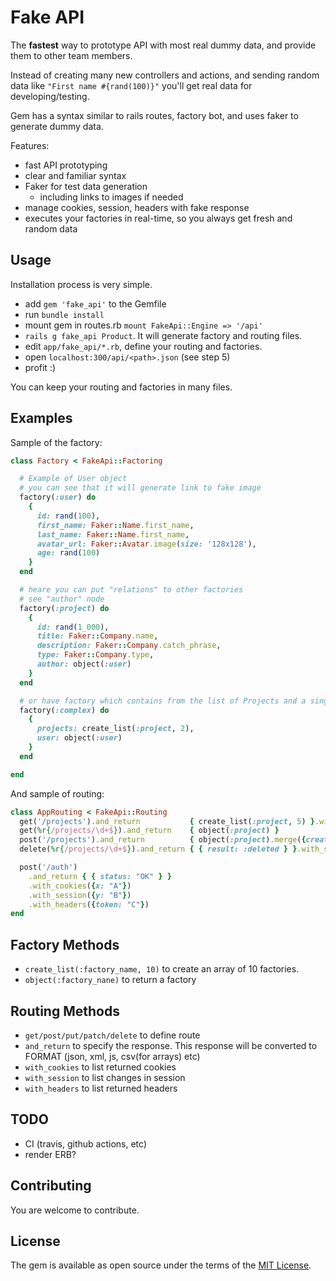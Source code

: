 # Fake API

The **fastest** way to prototype API with most real dummy data, and provide them to other team members.

Instead of creating many new controllers and actions, and sending random data like `"First name #{rand(100)}"` you'll get real data for developing/testing.

Gem has a syntax similar to rails routes, factory bot, and uses faker to generate dummy data.

Features:

* fast API prototyping
* clear and familiar syntax
* Faker for test data generation
  * including links to images if needed
* manage cookies, session, headers with fake response
* executes your factories in real-time, so you always get fresh and random data

## Usage

Installation process is very simple.

- add `gem 'fake_api'` to the Gemfile
- run `bundle install`
- mount gem in routes.rb `mount FakeApi::Engine => '/api'`
- `rails g fake_api Product`. It will generate factory and routing files.
- edit `app/fake_api/*.rb`, define your routing and factories.
- open `localhost:300/api/<path>.json` (see step 5)
- profit :)

You can keep your routing and factories in many files.

## Examples

Sample of the factory:

```ruby
class Factory < FakeApi::Factoring

  # Example of User object
  # you can see that it will generate link to fake image
  factory(:user) do
    {
      id: rand(100),
      first_name: Faker::Name.first_name,
      last_name: Faker::Name.first_name,
      avatar_url: Faker::Avatar.image(size: '128x128'),
      age: rand(100)
    }
  end

  # heare you can put "relations" to other factories
  # see "author" node
  factory(:project) do
    {
      id: rand(1_000),
      title: Faker::Company.name,
      description: Faker::Company.catch_phrase,
      type: Faker::Company.type,
      author: object(:user)
    }
  end

  # or have factory which contains from the list of Projects and a single user
  factory(:complex) do
    {
      projects: create_list(:project, 2),
      user: object(:user)
    }
  end

end
```

And sample of routing:

```ruby
class AppRouting < FakeApi::Routing
  get('/projects').and_return           { create_list(:project, 5) }.with_status(202).with_headers({TOKEN: "SECRET"})
  get(%r{/projects/\d+$}).and_return    { object(:project) }
  post('/projects').and_return          { object(:project).merge({created: 'ok'}) }
  delete(%r{/projects/\d+$}).and_return { { result: :deleted } }.with_status(333)

  post('/auth')
    .and_return { { status: "OK" } }
    .with_cookies({x: "A"})
    .with_session({y: "B"})
    .with_headers({token: "C"})  
end
```

## Factory Methods

- `create_list(:factory_name, 10)` to create an array of 10 factories.
- `object(:factory_nane)` to return a factory

## Routing Methods

- `get/post/put/patch/delete` to define route
- `and_return` to specify the response. This response will be converted to FORMAT (json, xml, js, csv(for arrays) etc)
- `with_cookies` to list returned cookies
- `with_session` to list changes in session
- `with_headers` to list returned headers

## TODO

- CI (travis, github actions, etc)
- render ERB?

## Contributing

You are welcome to contribute.

## License

The gem is available as open source under the terms of the [MIT License](https://opensource.org/licenses/MIT).